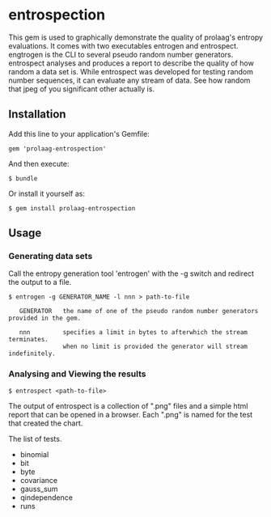 # entrospection

This gem is used to graphically demonstrate the quality of prolaag's entropy evaluations.  It comes with two executables entrogen and entrospect. engtrogen is the CLI to several pseudo random number generators. entrospect analyses and produces a report to describe the quality of how random a data set is.  While entrospect was developed for testing random number sequences, it can evaluate any stream of data. See how random that jpeg of you significant other actually is.

## Installation

Add this line to your application's Gemfile:

    gem 'prolaag-entrospection'

And then execute:

    $ bundle

Or install it yourself as:

    $ gem install prolaag-entrospection

## Usage

### Generating data sets
 
   Call the entropy generation tool 'entrogen' with the -g switch and redirect the output to a file.

    $ entrogen -g GENERATOR_NAME -l nnn > path-to-file

       GENERATOR   the name of one of the pseudo random number generators provided in the gem. 

       nnn         specifies a limit in bytes to afterwhich the stream terminates.
                   when no limit is provided the generator will stream indefinitely.


### Analysing and Viewing the results

    $ entrospect <path-to-file>

The output of entrospect is a collection of ".png" files and a simple html report that can be opened in a browser. Each ".png" is named for the test that created the chart.

The list of tests.
* binomial
* bit
* byte
* covariance
* gauss_sum
* qindependence
* runs
